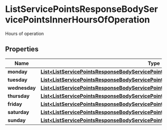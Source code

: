 

# ListServicePointsResponseBodyServicePointsInnerHoursOfOperation

Hours of operation

## Properties

| Name | Type | Description | Notes |
|------------ | ------------- | ------------- | -------------|
|**monday** | [**List&lt;ListServicePointsResponseBodyServicePointsInnerHoursOfOperationMondayInner&gt;**](ListServicePointsResponseBodyServicePointsInnerHoursOfOperationMondayInner.md) |  |  [optional] |
|**tuesday** | [**List&lt;ListServicePointsResponseBodyServicePointsInnerHoursOfOperationTuesdayInner&gt;**](ListServicePointsResponseBodyServicePointsInnerHoursOfOperationTuesdayInner.md) |  |  [optional] |
|**wednesday** | [**List&lt;ListServicePointsResponseBodyServicePointsInnerHoursOfOperationWednesdayInner&gt;**](ListServicePointsResponseBodyServicePointsInnerHoursOfOperationWednesdayInner.md) |  |  [optional] |
|**thursday** | [**List&lt;ListServicePointsResponseBodyServicePointsInnerHoursOfOperationThursdayInner&gt;**](ListServicePointsResponseBodyServicePointsInnerHoursOfOperationThursdayInner.md) |  |  [optional] |
|**friday** | [**List&lt;ListServicePointsResponseBodyServicePointsInnerHoursOfOperationFridayInner&gt;**](ListServicePointsResponseBodyServicePointsInnerHoursOfOperationFridayInner.md) |  |  [optional] |
|**saturday** | [**List&lt;ListServicePointsResponseBodyServicePointsInnerHoursOfOperationSaturdayInner&gt;**](ListServicePointsResponseBodyServicePointsInnerHoursOfOperationSaturdayInner.md) |  |  [optional] |
|**sunday** | [**List&lt;ListServicePointsResponseBodyServicePointsInnerHoursOfOperationSundayInner&gt;**](ListServicePointsResponseBodyServicePointsInnerHoursOfOperationSundayInner.md) |  |  [optional] |



